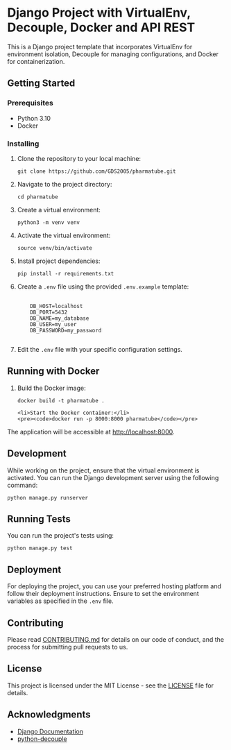 <h1>Django Project with VirtualEnv, Decouple, Docker and API REST</h1>

<p>This is a Django project template that incorporates VirtualEnv for environment isolation, Decouple for managing configurations, and Docker for containerization.</p>

<h2>Getting Started</h2>

<h3>Prerequisites</h3>
<ul>
    <li>Python 3.10</li>
    <li>Docker</li>
</ul>

<h3>Installing</h3>
<ol>
<li>Clone the repository to your local machine:</li>
<pre><code>git clone https://github.com/GDS2005/pharmatube.git</code></pre>

<li>Navigate to the project directory:</li>
<pre><code>cd pharmatube</code></pre>

<li>Create a virtual environment:</li>
<pre><code>python3 -m venv venv</code></pre>

<li>Activate the virtual environment:</li>
<pre><code>source venv/bin/activate   <!-- On Windows, use `venv\Scripts\activate` --></code></pre>

<li>Install project dependencies:</li>
<pre><code>pip install -r requirements.txt</code></pre>

<li>Create a <code>.env</code> file using the provided <code>.env.example</code> template:</li>
<pre>
    <code>
    DB_HOST=localhost
    DB_PORT=5432
    DB_NAME=my_database
    DB_USER=my_user
    DB_PASSWORD=my_password
    </code>
</pre>

<li>Edit the <code>.env</code> file with your specific configuration settings.</li>
</ol>

<h2>Running with Docker</h2>
<ol>
    <li>Build the Docker image:</li>
    <pre><code>docker build -t pharmatube .</code></pre>

    <li>Start the Docker container:</li>
    <pre><code>docker run -p 8000:8000 pharmatube</code></pre>
</ol>

<p>The application will be accessible at <a href="http://localhost:8000">http://localhost:8000</a>.</p>

<h2>Development</h2>
<p>While working on the project, ensure that the virtual environment is activated. You can run the Django development server using the following command:</p>
<pre><code>python manage.py runserver</code></pre>

<h2>Running Tests</h2>
<p>You can run the project's tests using:</p>
<pre><code>python manage.py test</code></pre>

<h2>Deployment</h2>
<p>For deploying the project, you can use your preferred hosting platform and follow their deployment instructions. Ensure to set the environment variables as specified in the <code>.env</code> file.</p>

<h2>Contributing</h2>
<p>Please read <a href="CONTRIBUTING.md">CONTRIBUTING.md</a> for details on our code of conduct, and the process for submitting pull requests to us.</p>

<h2>License</h2>
<p>This project is licensed under the MIT License - see the <a href="LICENSE">LICENSE</a> file for details.</p>

<h2>Acknowledgments</h2>
<ul>
    <li><a href="https://docs.djangoproject.com/">Django Documentation</a></li>
    <li><a href="https://github.com/henriquebastos/python-decouple">python-decouple</a></li>
</ul>